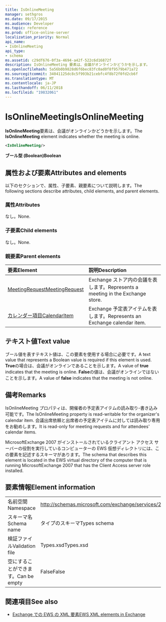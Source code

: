 ```yaml
---
title: IsOnlineMeeting
manager: sethgros
ms.date: 09/17/2015
ms.audience: Developer
ms.topic: reference
ms.prod: office-online-server
localization_priority: Normal
api_name:
- IsOnlineMeeting
api_type:
- schema
ms.assetid: c29df676-0f3a-4694-a42f-522c6d16872f
description: IsOnlineMeeting 要素は、会議がオンラインかどうかを示します。
ms.openlocfilehash: 5a56b0b9828d6f6bec83fc0ad0f8f9579b471a72
ms.sourcegitcommit: 34041125dc8c5f993b21cebfc4f8b72f0fd2cb6f
ms.translationtype: MT
ms.contentlocale: ja-JP
ms.lasthandoff: 06/11/2018
ms.locfileid: "19832061"
---
```

# <a name="isonlinemeeting"></a><span data-ttu-id="45538-103">IsOnlineMeeting</span><span class="sxs-lookup"><span data-stu-id="45538-103">IsOnlineMeeting</span></span>

<span data-ttu-id="45538-104">**IsOnlineMeeting**要素は、会議がオンラインかどうかを示します。</span><span class="sxs-lookup"><span data-stu-id="45538-104">The **IsOnlineMeeting** element indicates whether the meeting is online.</span></span> 
  
```xml
<IsOnlineMeeting/>
```

 <span data-ttu-id="45538-105">**ブール型 (Boolean)**</span><span class="sxs-lookup"><span data-stu-id="45538-105">**Boolean**</span></span>
## <a name="attributes-and-elements"></a><span data-ttu-id="45538-106">属性および要素</span><span class="sxs-lookup"><span data-stu-id="45538-106">Attributes and elements</span></span>

<span data-ttu-id="45538-107">以下のセクションで、属性、子要素、親要素について説明します。</span><span class="sxs-lookup"><span data-stu-id="45538-107">The following sections describe attributes, child elements, and parent elements.</span></span>
  
### <a name="attributes"></a><span data-ttu-id="45538-108">属性</span><span class="sxs-lookup"><span data-stu-id="45538-108">Attributes</span></span>

<span data-ttu-id="45538-109">なし。</span><span class="sxs-lookup"><span data-stu-id="45538-109">None.</span></span>
  
### <a name="child-elements"></a><span data-ttu-id="45538-110">子要素</span><span class="sxs-lookup"><span data-stu-id="45538-110">Child elements</span></span>

<span data-ttu-id="45538-111">なし。</span><span class="sxs-lookup"><span data-stu-id="45538-111">None.</span></span>
  
### <a name="parent-elements"></a><span data-ttu-id="45538-112">親要素</span><span class="sxs-lookup"><span data-stu-id="45538-112">Parent elements</span></span>

|<span data-ttu-id="45538-113">**要素**</span><span class="sxs-lookup"><span data-stu-id="45538-113">**Element**</span></span>|<span data-ttu-id="45538-114">**説明**</span><span class="sxs-lookup"><span data-stu-id="45538-114">**Description**</span></span>|
|:-----|:-----|
|[<span data-ttu-id="45538-115">MeetingRequest</span><span class="sxs-lookup"><span data-stu-id="45538-115">MeetingRequest</span></span>](meetingrequest.md) <br/> |<span data-ttu-id="45538-116">Exchange ストア内の会議を表します。</span><span class="sxs-lookup"><span data-stu-id="45538-116">Represents a meeting in the Exchange store.</span></span>  <br/> |
|[<span data-ttu-id="45538-117">カレンダー項目</span><span class="sxs-lookup"><span data-stu-id="45538-117">CalendarItem</span></span>](calendaritem.md) <br/> |<span data-ttu-id="45538-118">Exchange 予定表アイテムを表します。</span><span class="sxs-lookup"><span data-stu-id="45538-118">Represents an Exchange calendar item.</span></span>  <br/> |
   
## <a name="text-value"></a><span data-ttu-id="45538-119">テキスト値</span><span class="sxs-lookup"><span data-stu-id="45538-119">Text value</span></span>

<span data-ttu-id="45538-120">ブール値を表すテキスト値は、この要素を使用する場合に必要です。</span><span class="sxs-lookup"><span data-stu-id="45538-120">A text value that represents a Boolean value is required if this element is used.</span></span> <span data-ttu-id="45538-121">**True**の場合は、会議がオンラインであることを示します。</span><span class="sxs-lookup"><span data-stu-id="45538-121">A value of **true** indicates that the meeting is online.</span></span> <span data-ttu-id="45538-122">**False**の値は、会議がオンラインではないことを示します。</span><span class="sxs-lookup"><span data-stu-id="45538-122">A value of **false** indicates that the meeting is not online.</span></span> 
  
## <a name="remarks"></a><span data-ttu-id="45538-123">備考</span><span class="sxs-lookup"><span data-stu-id="45538-123">Remarks</span></span>

<span data-ttu-id="45538-124">IsOnlineMeeting プロパティは、開催者の予定表アイテムの読み取り-書き込み可能です。</span><span class="sxs-lookup"><span data-stu-id="45538-124">The IsOnlineMeeting property is read-writable for the organizer's calendar item.</span></span> <span data-ttu-id="45538-125">会議出席依頼と出席者の予定表アイテムに対しては読み取り専用をお勧めします。</span><span class="sxs-lookup"><span data-stu-id="45538-125">It is read-only for meeting requests and for attendees' calendar items.</span></span>
  
<span data-ttu-id="45538-126">MicrosoftExchange 2007 がインストールされているクライアント アクセス サーバーの役割を実行しているコンピューターの EWS 仮想ディレクトリには、この要素を記述するスキーマがあります。</span><span class="sxs-lookup"><span data-stu-id="45538-126">The schema that describes this element is located in the EWS virtual directory of the computer that is running MicrosoftExchange 2007 that has the Client Access server role installed.</span></span>
  
## <a name="element-information"></a><span data-ttu-id="45538-127">要素情報</span><span class="sxs-lookup"><span data-stu-id="45538-127">Element information</span></span>

|||
|:-----|:-----|
|<span data-ttu-id="45538-128">名前空間</span><span class="sxs-lookup"><span data-stu-id="45538-128">Namespace</span></span>  <br/> |http://schemas.microsoft.com/exchange/services/2006/types  <br/> |
|<span data-ttu-id="45538-129">スキーマ名</span><span class="sxs-lookup"><span data-stu-id="45538-129">Schema name</span></span>  <br/> |<span data-ttu-id="45538-130">タイプのスキーマ</span><span class="sxs-lookup"><span data-stu-id="45538-130">Types schema</span></span>  <br/> |
|<span data-ttu-id="45538-131">検証ファイル</span><span class="sxs-lookup"><span data-stu-id="45538-131">Validation file</span></span>  <br/> |<span data-ttu-id="45538-132">Types.xsd</span><span class="sxs-lookup"><span data-stu-id="45538-132">Types.xsd</span></span>  <br/> |
|<span data-ttu-id="45538-133">空にすることができます。</span><span class="sxs-lookup"><span data-stu-id="45538-133">Can be empty</span></span>  <br/> |<span data-ttu-id="45538-134">False</span><span class="sxs-lookup"><span data-stu-id="45538-134">False</span></span>  <br/> |
   
## <a name="see-also"></a><span data-ttu-id="45538-135">関連項目</span><span class="sxs-lookup"><span data-stu-id="45538-135">See also</span></span>



- [<span data-ttu-id="45538-136">Exchange での EWS の XML 要素</span><span class="sxs-lookup"><span data-stu-id="45538-136">EWS XML elements in Exchange</span></span>](ews-xml-elements-in-exchange.md)

